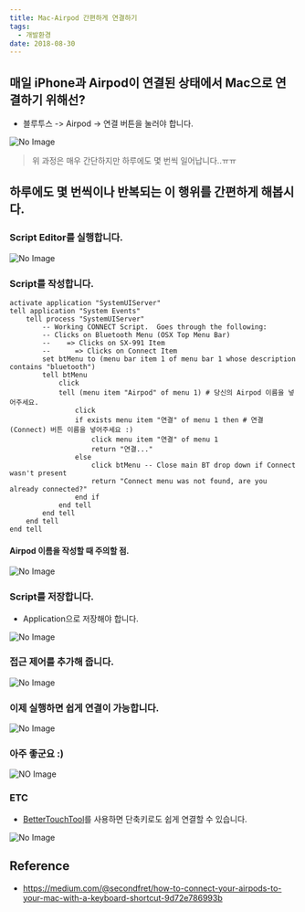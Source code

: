 ```yaml
---
title: Mac-Airpod 간편하게 연결하기
tags:
  - 개발환경
date: 2018-08-30
---
```


## 매일 iPhone과 Airpod이 연결된 상태에서 Mac으로 연결하기 위해선?
- 블루투스 -> Airpod -> 연결 버튼을 눌러야 합니다.

![No Image](/assets/posts/20180830/1.png)

> 위 과정은 매우 간단하지만 하루에도 몇 번씩 일어납니다..ㅠㅠ

## 하루에도 몇 번씩이나 반복되는 이 행위를 간편하게 해봅시다.

### Script Editor를 실행합니다.
![No Image](/assets/posts/20180830/2.png)

### Script를 작성합니다.

```applescript
activate application "SystemUIServer"
tell application "System Events"
	tell process "SystemUIServer"
		-- Working CONNECT Script.  Goes through the following:
		-- Clicks on Bluetooth Menu (OSX Top Menu Bar)
		--    => Clicks on SX-991 Item
		--      => Clicks on Connect Item
		set btMenu to (menu bar item 1 of menu bar 1 whose description contains "bluetooth")
		tell btMenu
			click
			tell (menu item "Airpod" of menu 1) # 당신의 Airpod 이름을 넣어주세요.
				click
				if exists menu item "연결" of menu 1 then # 연결(Connect) 버튼 이름을 넣어주세요 :)
					click menu item "연결" of menu 1
					return "연결..."
				else
					click btMenu -- Close main BT drop down if Connect wasn't present
					return "Connect menu was not found, are you already connected?"
				end if
			end tell
		end tell
	end tell
end tell
```

#### Airpod 이름을 작성할 때 주의할 점.

![No Image](/assets/posts/20180830/3.png)



### Script를 저장합니다.
- Application으로 저장해야 합니다.

![No Image](/assets/posts/20180830/4.png)

### 접근 제어를 추가해 줍니다.

![No Image](/assets/posts/20180830/5.png)

### 이제 실행하면 쉽게 연결이 가능합니다.

![No Image](/assets/posts/20180830/6.png)


### 아주 좋군요 :)
![NO Image](/assets/emoticon/satisfy.jpg)


### ETC
- [BetterTouchTool](https://folivora.ai/)를 사용하면 단축키로도 쉽게 연결할 수 있습니다.

![No Image](/assets/posts/20180830/7.png)

## Reference
- <https://medium.com/@secondfret/how-to-connect-your-airpods-to-your-mac-with-a-keyboard-shortcut-9d72e786993b>
